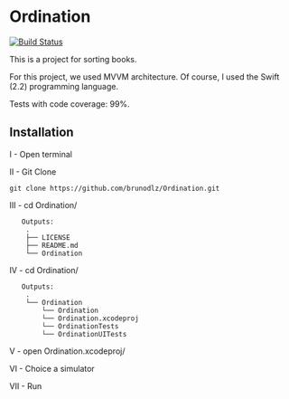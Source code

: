 # Ordination

[![Build Status](https://travis-ci.org/brunodlz/Ordination.svg?branch=master)](https://travis-ci.org/brunodlz/Ordination)

This is a project for sorting books.

For this project, we used MVVM architecture. Of course, I used the Swift (2.2) programming language.

Tests with code coverage: 99%.

## Installation

I - Open terminal

II - Git Clone
```
git clone https://github.com/brunodlz/Ordination.git
```

III - cd Ordination/
```
   Outputs:
    .
    ├── LICENSE
    ├── README.md
    └── Ordination
```

IV - cd Ordination/
```
   Outputs:
    .
    └── Ordination
        └── Ordination
        └── Ordination.xcodeproj
        └── OrdinationTests
        └── OrdinationUITests
```
V   - open Ordination.xcodeproj/

VI  - Choice a simulator

VII - Run
